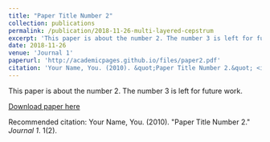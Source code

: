```yaml
---
title: "Paper Title Number 2"
collection: publications
permalink: /publication/2018-11-26-multi-layered-cepstrum
excerpt: 'This paper is about the number 2. The number 3 is left for future work.'
date: 2018-11-26
venue: 'Journal 1'
paperurl: 'http://academicpages.github.io/files/paper2.pdf'
citation: 'Your Name, You. (2010). &quot;Paper Title Number 2.&quot; <i>Journal 1</i>. 1(2).'
---
```

This paper is about the number 2. The number 3 is left for future work.

[Download paper here](http://academicpages.github.io/files/paper2.pdf)

Recommended citation: Your Name, You. (2010). "Paper Title Number 2." <i>Journal 1</i>. 1(2).
